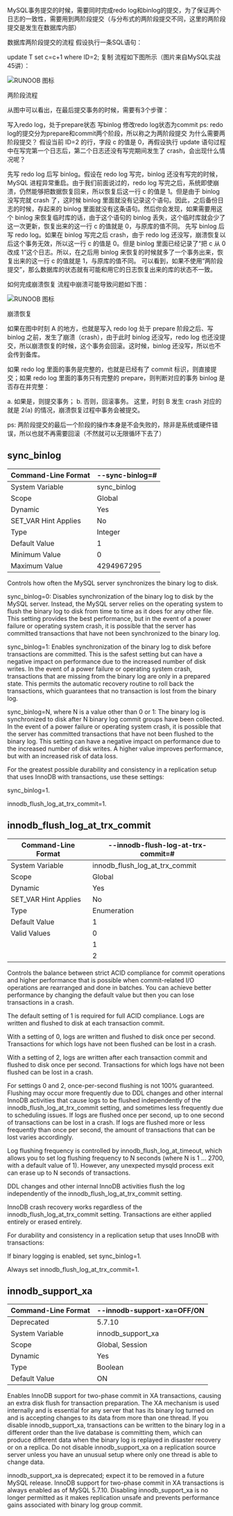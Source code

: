  MySQL事务提交的时候，需要同时完成redo log和binlog的提交，为了保证两个日志的一致性，需要用到两阶段提交（与分布式的两阶段提交不同，这里的两阶段提交是发生在数据库内部）
 

数据库两阶段提交的流程
假设执行一条SQL语句：

update T set c=c+1 where ID=2;
复制
流程如下图所示（图片来自MySQL实战45讲）：
 
![RUNOOB 图标](https://github.com/tychusyuan/database-systems/raw/main/MySQL/img/mysql2pc01.png)

两阶段流程

从图中可以看出，在最后提交事务的时候，需要有3个步骤：

写入redo log，处于prepare状态
写binlog
修改redo log状态为commit
 ps: redo log的提交分为prepare和commit两个阶段，所以称之为两阶段提交 
为什么需要两阶段提交？
假设当前 ID=2 的行，字段 c 的值是 0，再假设执行 update 语句过程中在写完第一个日志后，第二个日志还没有写完期间发生了 crash，会出现什么情况呢？

先写 redo log 后写 binlog。假设在 redo log 写完，binlog 还没有写完的时候，MySQL 进程异常重启。由于我们前面说过的，redo log 写完之后，系统即使崩溃，仍然能够把数据恢复回来，所以恢复后这一行 c 的值是 1。但是由于 binlog 没写完就 crash 了，这时候 binlog 里面就没有记录这个语句。因此，之后备份日志的时候，存起来的 binlog 里面就没有这条语句。然后你会发现，如果需要用这个 binlog 来恢复临时库的话，由于这个语句的 binlog 丢失，这个临时库就会少了这一次更新，恢复出来的这一行 c 的值就是 0，与原库的值不同。
先写 binlog 后写 redo log。如果在 binlog 写完之后 crash，由于 redo log 还没写，崩溃恢复以后这个事务无效，所以这一行 c 的值是 0。但是 binlog 里面已经记录了“把 c 从 0 改成 1”这个日志。所以，在之后用 binlog 来恢复的时候就多了一个事务出来，恢复出来的这一行 c 的值就是 1，与原库的值不同。
可以看到，如果不使用“两阶段提交”，那么数据库的状态就有可能和用它的日志恢复出来的库的状态不一致。

如何完成崩溃恢复
流程中崩溃可能导致问题如下图：

![RUNOOB 图标](https://github.com/tychusyuan/database-systems/raw/main/MySQL/img/mysql2pc02.png)

崩溃恢复

如果在图中时刻 A 的地方，也就是写入 redo log 处于 prepare 阶段之后、写 binlog 之前，发生了崩溃（crash），由于此时 binlog 还没写，redo log 也还没提交，所以崩溃恢复的时候，这个事务会回滚。这时候，binlog 还没写，所以也不会传到备库。

如果 redo log 里面的事务是完整的，也就是已经有了 commit 标识，则直接提交；如果 redo log 里面的事务只有完整的 prepare，则判断对应的事务 binlog 是否存在并完整：

a. 如果是，则提交事务；
b. 否则，回滚事务。
这里，时刻 B 发生 crash 对应的就是 2(a) 的情况，崩溃恢复过程中事务会被提交。

ps: 两阶段提交的最后一个阶段的操作本身是不会失败的，除非是系统或硬件错误，所以也就不再需要回滚（不然就可以无限循环下去了）

## sync_binlog

|Command-Line Format	|--sync-binlog=#|
|--|--|
|System Variable	|sync_binlog|
|Scope	|Global|
|Dynamic	|Yes|
|SET_VAR Hint Applies	|No|
|Type	|Integer|
|Default Value	|1|
|Minimum Value	|0|
|Maximum Value	|4294967295|

Controls how often the MySQL server synchronizes the binary log to disk.

sync_binlog=0: Disables synchronization of the binary log to disk by the MySQL server. Instead, the MySQL server relies on the operating system to flush the binary log to disk from time to time as it does for any other file. This setting provides the best performance, but in the event of a power failure or operating system crash, it is possible that the server has committed transactions that have not been synchronized to the binary log.

sync_binlog=1: Enables synchronization of the binary log to disk before transactions are committed. This is the safest setting but can have a negative impact on performance due to the increased number of disk writes. In the event of a power failure or operating system crash, transactions that are missing from the binary log are only in a prepared state. This permits the automatic recovery routine to roll back the transactions, which guarantees that no transaction is lost from the binary log.

sync_binlog=N, where N is a value other than 0 or 1: The binary log is synchronized to disk after N binary log commit groups have been collected. In the event of a power failure or operating system crash, it is possible that the server has committed transactions that have not been flushed to the binary log. This setting can have a negative impact on performance due to the increased number of disk writes. A higher value improves performance, but with an increased risk of data loss.

For the greatest possible durability and consistency in a replication setup that uses InnoDB with transactions, use these settings:

sync_binlog=1.

innodb_flush_log_at_trx_commit=1.

## innodb_flush_log_at_trx_commit

|Command-Line Format	|--innodb-flush-log-at-trx-commit=#|
|--|--|
|System Variable	|innodb_flush_log_at_trx_commit|
|Scope	|Global|
|Dynamic	|Yes|
|SET_VAR Hint Applies	|No|
|Type	|Enumeration|
|Default Value	|1|
|Valid Values	| 0|
||1|
||2|

Controls the balance between strict ACID compliance for commit operations and higher performance that is possible when commit-related I/O operations are rearranged and done in batches. You can achieve better performance by changing the default value but then you can lose transactions in a crash.

The default setting of 1 is required for full ACID compliance. Logs are written and flushed to disk at each transaction commit.

With a setting of 0, logs are written and flushed to disk once per second. Transactions for which logs have not been flushed can be lost in a crash.

With a setting of 2, logs are written after each transaction commit and flushed to disk once per second. Transactions for which logs have not been flushed can be lost in a crash.

For settings 0 and 2, once-per-second flushing is not 100% guaranteed. Flushing may occur more frequently due to DDL changes and other internal InnoDB activities that cause logs to be flushed independently of the innodb_flush_log_at_trx_commit setting, and sometimes less frequently due to scheduling issues. If logs are flushed once per second, up to one second of transactions can be lost in a crash. If logs are flushed more or less frequently than once per second, the amount of transactions that can be lost varies accordingly.

Log flushing frequency is controlled by innodb_flush_log_at_timeout, which allows you to set log flushing frequency to N seconds (where N is 1 ... 2700, with a default value of 1). However, any unexpected mysqld process exit can erase up to N seconds of transactions.

DDL changes and other internal InnoDB activities flush the log independently of the innodb_flush_log_at_trx_commit setting.

InnoDB crash recovery works regardless of the innodb_flush_log_at_trx_commit setting. Transactions are either applied entirely or erased entirely.

For durability and consistency in a replication setup that uses InnoDB with transactions:

If binary logging is enabled, set sync_binlog=1.

Always set innodb_flush_log_at_trx_commit=1.

## innodb_support_xa

|Command-Line Format	|--innodb-support-xa=OFF/ON|
|--|--|
|Deprecated	|5.7.10|
|System Variable	|innodb_support_xa|
|Scope	|Global, Session|
|Dynamic	|Yes|
|Type	|Boolean|
|Default Value	|ON|

Enables InnoDB support for two-phase commit in XA transactions, causing an extra disk flush for transaction preparation. The XA mechanism is used internally and is essential for any server that has its binary log turned on and is accepting changes to its data from more than one thread. If you disable innodb_support_xa, transactions can be written to the binary log in a different order than the live database is committing them, which can produce different data when the binary log is replayed in disaster recovery or on a replica. Do not disable innodb_support_xa on a replication source server unless you have an unusual setup where only one thread is able to change data.

innodb_support_xa is deprecated; expect it to be removed in a future MySQL release. InnoDB support for two-phase commit in XA transactions is always enabled as of MySQL 5.7.10. Disabling innodb_support_xa is no longer permitted as it makes replication unsafe and prevents performance gains associated with binary log group commit.

